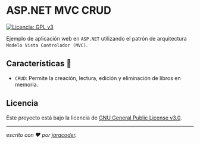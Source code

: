 # ASP.NET MVC CRUD
[![Licencia: GPL v3](https://img.shields.io/badge/License-GPLv3-blue.svg)](https://www.gnu.org/licenses/gpl-3.0)

Ejemplo de aplicación web en <code>ASP.NET</code> utilizando el patrón de arquitectura <code>Modelo Vista Controlador (MVC)</code>. 

## Características :hammer:

- `CRUD`: Permite la creación, lectura, edición y eliminación de libros en memoria. 

## Licencia

Este proyecto está bajo la licencia de [GNU General Public License v3.0](https://github.com/jaracoder/ASP.NET.MVC.CRUD/blob/master/LICENSE.MD).

---
_escrito con ❤️ por [jaracoder](https://github.com/jaracoder)._
